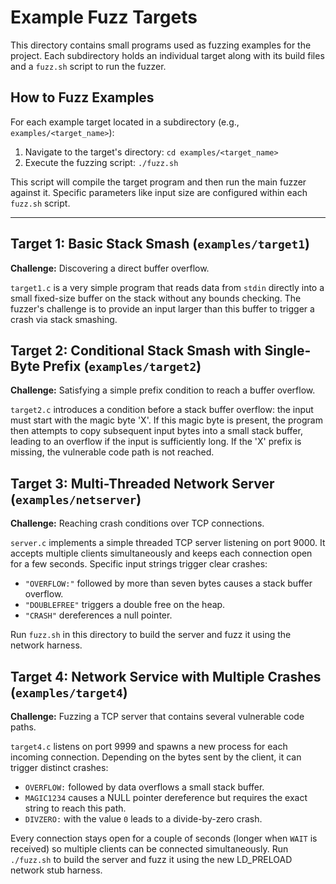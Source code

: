 # Example Fuzz Targets

This directory contains small programs used as fuzzing examples for the project.
Each subdirectory holds an individual target along with its build files and a `fuzz.sh` script to run the fuzzer.

## How to Fuzz Examples

For each example target located in a subdirectory (e.g., `examples/<target_name>`):
1. Navigate to the target's directory: `cd examples/<target_name>`
2. Execute the fuzzing script: `./fuzz.sh`

This script will compile the target program and then run the main fuzzer against it. Specific parameters like input size are configured within each `fuzz.sh` script.

---

## Target 1: Basic Stack Smash (`examples/target1`)

**Challenge:** Discovering a direct buffer overflow.

`target1.c` is a very simple program that reads data from `stdin` directly into a small fixed-size buffer on the stack without any bounds checking. The fuzzer's challenge is to provide an input larger than this buffer to trigger a crash via stack smashing.

## Target 2: Conditional Stack Smash with Single-Byte Prefix (`examples/target2`)

**Challenge:** Satisfying a simple prefix condition to reach a buffer overflow.

`target2.c` introduces a condition before a stack buffer overflow: the input must start with the magic byte 'X'. If this magic byte is present, the program then attempts to copy subsequent input bytes into a small stack buffer, leading to an overflow if the input is sufficiently long. If the 'X' prefix is missing, the vulnerable code path is not reached.


## Target 3: Multi-Threaded Network Server (`examples/netserver`)

**Challenge:** Reaching crash conditions over TCP connections.

`server.c` implements a simple threaded TCP server listening on port 9000. It accepts multiple
clients simultaneously and keeps each connection open for a few seconds. Specific input strings
trigger clear crashes:

- `"OVERFLOW:"` followed by more than seven bytes causes a stack buffer overflow.
- `"DOUBLEFREE"` triggers a double free on the heap.
- `"CRASH"` dereferences a null pointer.

Run `fuzz.sh` in this directory to build the server and fuzz it using the network harness.

## Target 4: Network Service with Multiple Crashes (`examples/target4`)

**Challenge:** Fuzzing a TCP server that contains several vulnerable code paths.

`target4.c` listens on port 9999 and spawns a new process for each incoming
connection. Depending on the bytes sent by the client, it can trigger distinct
crashes:

- `OVERFLOW:` followed by data overflows a small stack buffer.
- `MAGIC1234` causes a NULL pointer dereference but requires the exact string to
  reach this path.
- `DIVZERO:` with the value `0` leads to a divide-by-zero crash.

Every connection stays open for a couple of seconds (longer when `WAIT` is
received) so multiple clients can be connected simultaneously.
Run `./fuzz.sh` to build the server and fuzz it using the new LD_PRELOAD
network stub harness.
